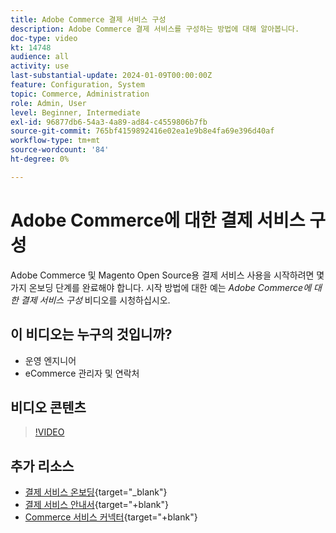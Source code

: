 ```yaml
---
title: Adobe Commerce 결제 서비스 구성
description: Adobe Commerce 결제 서비스를 구성하는 방법에 대해 알아봅니다.
doc-type: video
kt: 14748
audience: all
activity: use
last-substantial-update: 2024-01-09T00:00:00Z
feature: Configuration, System
topic: Commerce, Administration
role: Admin, User
level: Beginner, Intermediate
exl-id: 96877db6-54a3-4a89-ad84-c4559806b7fb
source-git-commit: 765bf4159892416e02ea1e9b8e4fa69e396d40af
workflow-type: tm+mt
source-wordcount: '84'
ht-degree: 0%

---
```


# Adobe Commerce에 대한 결제 서비스 구성

Adobe Commerce 및 Magento Open Source용 결제 서비스 사용을 시작하려면 몇 가지 온보딩 단계를 완료해야 합니다. 시작 방법에 대한 예는 _Adobe Commerce에 대한 결제 서비스 구성_ 비디오를 시청하십시오.

## 이 비디오는 누구의 것입니까?

- 운영 엔지니어
- eCommerce 관리자 및 연락처

## 비디오 콘텐츠

>[!VIDEO](https://video.tv.adobe.com/v/3425957?learn=on)

## 추가 리소스

- [결제 서비스 온보딩](https://experienceleague.adobe.com/docs/commerce-merchant-services/payment-services/get-started/onboard.html?lang=ko){target="_blank"}
- [결제 서비스 안내서](https://experienceleague.adobe.com/docs/commerce-merchant-services/payment-services/guide-overview.html?lang=ko){target="+blank"}
- [Commerce 서비스 커넥터](https://experienceleague.adobe.com/docs/commerce-merchant-services/user-guides/integration-services/saas.html?lang=ko){target="+blank"}
